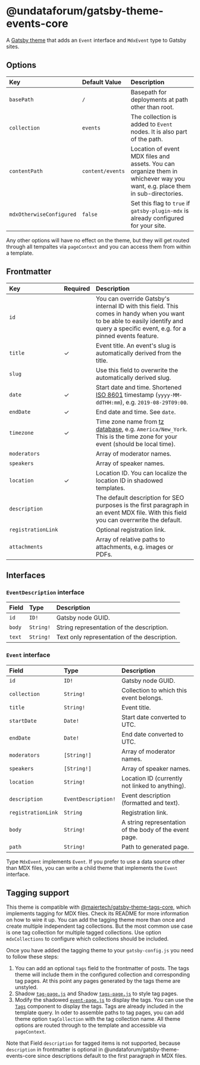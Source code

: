 # @undataforum/gatsby-theme-events-core

A [Gatsby theme](https://www.gatsbyjs.org/docs/themes/) that adds an `Event`
interface and `MdxEvent` type to Gatsby sites.

## Options

| Key                      | Default Value    | Description                                                                                                                  |
| :----------------------- | :--------------- | :--------------------------------------------------------------------------------------------------------------------------- |
| `basePath`               | `/`              | Basepath for deployments at path other than root.                                                                            |
| `collection`             | `events`         | The collection is added to `Event` nodes. It is also part of the path.                                                       |
| `contentPath`            | `content/events` | Location of event MDX files and assets. You can organize them in whichever way you want, e.g. place them in sub-directories. |
| `mdxOtherwiseConfigured` | `false`          | Set this flag to `true` if `gatsby-plugin-mdx` is already configured for your site.                                          |

Any other options will have no effect on the theme, but they will get routed
through all tempaltes via `pageContext` and you can access them from within a
template.

## Frontmatter

| Key                | Required | Description                                                                                                                                                                            |
| :----------------- | :------- | :------------------------------------------------------------------------------------------------------------------------------------------------------------------------------------- |
| `id`               |          | You can override Gatsby's internal ID with this field. This comes in handy when you want to be able to easily identify and query a specific event, e.g. for a pinned events feature.   |
| `title`            | ✓        | Event title. An event's slug is automatically derived from the title.                                                                                                                  |
| `slug`             |          | Use this field to overwrite the automatically derived slug.                                                                                                                            |
| `date`             | ✓        | Start date and time. Shortened [ISO 8601](https://en.wikipedia.org/wiki/ISO_8601) timestamp (`yyyy-MM-ddTHH:mm`), e.g. `2019-08-29T09:00`.                                             |
| `endDate`          | ✓        | End date and time. See `date`.                                                                                                                                                         |
| `timezone`         | ✓        | Time zone name from [tz database](https://en.wikipedia.org/wiki/List_of_tz_database_time_zones), e.g. `America/New_York`. This is the time zone for your event (should be local time). |
| `moderators`       |          | Array of moderator names.                                                                                                                                                              |
| `speakers`         |          | Array of speaker names.                                                                                                                                                                |
| `location`         | ✓        | Location ID. You can localize the location ID in shadowed templates.                                                                                                                   |
| `description`      |          | The default description for SEO purposes is the first paragraph in an event MDX file. With this field you can overrwrite the default.                                                  |
| `registrationLink` |          | Optional registration link.                                                                                                                                                            |
| `attachments`      |          | Array of relative paths to attachments, e.g. images or PDFs.                                                                                                                           |

## Interfaces

### `EventDescription` interface

| Field  | Type      | Description                                  |
| :----- | :-------- | :------------------------------------------- |
| `id`   | `ID!`     | Gatsby node GUID.                            |
| `body` | `String!` | String representation of the description.    |
| `text` | `String!` | Text only representation of the description. |

### `Event` interface

| Field              | Type                | Description                                            |
| :----------------- | :------------------ | :----------------------------------------------------- |
| `id`               | `ID!`               | Gatsby node GUID.                                      |
| `collection`       | `String!`           | Collection to which this event belongs.                |
| `title`            | `String!`           | Event title.                                           |
| `startDate`        | `Date!`             | Start date converted to UTC.                           |
| `endDate`          | `Date!`             | End date converted to UTC.                             |
| `moderators`       | `[String!]`         | Array of moderator names.                              |
| `speakers`         | `[String!]`         | Array of speaker names.                                |
| `location`         | `String!`           | Location ID (currently not linked to anything).        |
| `description`      | `EventDescription!` | Event description (formatted and text).                |
| `registrationLink` | `String`            | Registration link.                                     |
| `body`             | `String!`           | A string representation of the body of the event page. |
| `path`             | `String!`           | Path to generated page.                                |

Type `MdxEvent` implements `Event`. If you prefer to use a data source other
than MDX files, you can write a child theme that implements the `Event`
interface.

## Tagging support

This theme is compatible with
[@maiertech/gatsby-theme-tags-core](https://github.com/maiertech/gatsby-themes/tree/master/packages/gatsby-theme-tags-core),
which implements tagging for MDX files. Check its README for more information on
how to wire it up. You can add the tagging theme more than once and create
multiple independent tag collections. But the most common use case is one tag
collection for multiple tagged collections. Use option `mdxCollections` to
configure which collections should be included.

Once you have added the tagging theme to your `gatsby-config.js` you need to
follow these steps:

1. You can add an optional `tags` field to the frontmatter of posts. The tags
   theme will include them in the configured collection and corresponding tag
   pages. At this point any pages generated by the tags theme are unstyled.
1. Shadow
   [`tag-page.js`](https://github.com/maiertech/gatsby-themes/blob/master/packages/gatsby-theme-tags-core/src/components/tag-page.js)
   and Shadow
   [`tags-page.js`](https://github.com/maiertech/gatsby-themes/blob/master/packages/gatsby-theme-tags-core/src/components/tags-page.js)
   to style tag pages.
1. Modify the shadowed
   [`event-page.js`](https://github.com/UNDataForum/gatsby-themes/blob/master/packages/gatsby-theme-events-core/src/components/event-page.js)
   to display the tags. You can use the
   [`Tags`](https://design-system.undataforum.org/components/tags) component to
   display the tags. Tags are already included in the template query. In oder to
   assemble paths to tag pages, you can add theme option `tagCollection` with
   the tag collection name. All theme options are routed through to the template
   and accessible via `pageContext`.

Note that Field `description` for tagged items is not supported, because
`description` in frontmatter is optional in
@undataforum/gatsby-theme-events-core since descriptions default to the first
paragraph in MDX files.
